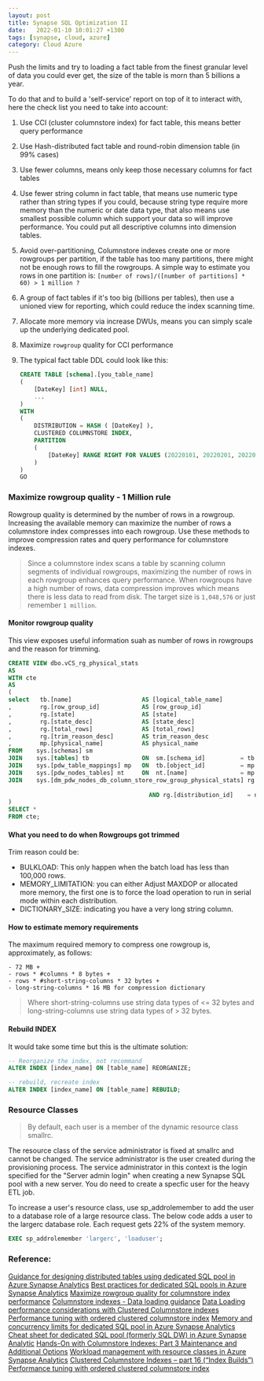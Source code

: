 ```yaml
---
layout: post
title: Synapse SQL Optimization II
date:   2022-01-10 10:01:27 +1300
tags: [synapse, cloud, azure]
category: Cloud Azure
---
```



Push the limits and try to loading a fact table from the finest granular level of data you could ever get, the size of the table is morn than 5 billions a year.

To do that and to build a 'self-service' report on top of it to interact with, here the check list you need to take into account:

1. Use CCI (cluster columnstore index) for fact table, this means better query performance
2. Use Hash-distributed fact table and round-robin dimension table (in 99% cases)
3. Use fewer columns, means only keep those necessary columns for fact tables
4. Use fewer string column in fact table, that means use numeric type rather than string types if you could, because string type require more memory than the numeric or date data type, that also means use smallest possible column which support your data so will improve performance. You could put all descriptive columns into dimension tables.
5. Avoid over-partitioning, Columnstore indexes create one or more rowgroups per partition, if the table has too many partitions, there might not be enough rows to fill the rowgroups. A simple way to estimate you rows in one partition is: `[number of rows]/([number of partitions] * 60) > 1 million ? `
6. A group of fact tables if it's too big (billions per tables), then use a unioned view for reporting, which could reduce the index scanning time.
7. Allocate more memory via increase DWUs, means you can simply scale up the underlying dedicated pool.
8. Maximize `rowgroup` quality for CCI performance

9. The typical fact table DDL could look like this:
    ```SQL
    CREATE TABLE [schema].[you_table_name]
    (
        [DateKey] [int] NULL,
        ... 
    )
    WITH
    (
        DISTRIBUTION = HASH ( [DateKey] ),
        CLUSTERED COLUMNSTORE INDEX,
        PARTITION
        (
            [DateKey] RANGE RIGHT FOR VALUES (20220101, 20220201, 20220301, 20220401, 20220501, 20220601, 20220701, 20220801, 20220901, 20221001, 20221101, 20221201)
        )
    )
    GO
    ```



### Maximize rowgroup quality - 1 Million rule

Rowgroup quality is determined by the number of rows in a rowgroup. Increasing the available memory can maximize the number of rows a columnstore index compresses into each rowgroup. Use these methods to improve compression rates and query performance for columnstore indexes.

> Since a columnstore index scans a table by scanning column segments of individual rowgroups, maximizing the number of rows in each rowgroup enhances query performance. When rowgroups have a high number of rows, data compression improves which means there is less data to read from disk. The target size is `1,048,576` or just remember `1 million`.


#### Monitor rowgroup quality

This view exposes useful information suah as number of rows in rowgroups and the reason for trimming.

```SQL
CREATE VIEW dbo.vCS_rg_physical_stats
AS
WITH cte
AS
(
select   tb.[name]                    AS [logical_table_name]
,        rg.[row_group_id]            AS [row_group_id]
,        rg.[state]                   AS [state]
,        rg.[state_desc]              AS [state_desc]
,        rg.[total_rows]              AS [total_rows]
,        rg.[trim_reason_desc]        AS trim_reason_desc
,        mp.[physical_name]           AS physical_name
FROM    sys.[schemas] sm
JOIN    sys.[tables] tb               ON  sm.[schema_id]          = tb.[schema_id]
JOIN    sys.[pdw_table_mappings] mp   ON  tb.[object_id]          = mp.[object_id]
JOIN    sys.[pdw_nodes_tables] nt     ON  nt.[name]               = mp.[physical_name]
JOIN    sys.[dm_pdw_nodes_db_column_store_row_group_physical_stats] rg      ON  rg.[object_id]     = nt.[object_id]
                                                                            AND rg.[pdw_node_id]   = nt.[pdw_node_id]
                                        AND rg.[distribution_id]    = nt.[distribution_id]
)
SELECT *
FROM cte;
```

#### What you need to do when Rowgroups got trimmed

Trim reason could be:
- BULKLOAD: This only happen when the batch load has less than 100,000 rows.
- MEMORY_LIMITATION: you can either Adjust MAXDOP or allocated more memory, the first one is to force the load operation to run in serial mode within each distribution.
- DICTIONARY_SIZE: indicating you have a very long string column.

#### How to estimate memory requirements
The maximum required memory to compress one rowgroup is, approximately, as follows:

```
- 72 MB +
- rows * #columns * 8 bytes +
- rows * #short-string-columns * 32 bytes +
- long-string-columns * 16 MB for compression dictionary
```

> Where short-string-columns use string data types of <= 32 bytes and long-string-columns use string data types of > 32 bytes.

#### Rebuild INDEX
It would take some time but this is the ultimate solution:

```SQL
-- Reorganize the index, not recommand
ALTER INDEX [index_name] ON [table_name] REORGANIZE;

-- rebuild, recreate index
ALTER INDEX [index_name] ON [table_name] REBUILD;
```

### Resource Classes

>By default, each user is a member of the dynamic resource class smallrc.

The resource class of the service administrator is fixed at smallrc and cannot be changed. The service administrator is the user created during the provisioning process. The service administrator in this context is the login specified for the "Server admin login" when creating a new Synapse SQL pool with a new server. You do need to create a specfic user for the heavy ETL job.

To increase a user's resource class, use sp_addrolemember to add the user to a database role of a large resource class. The below code adds a user to the largerc database role. Each request gets 22% of the system memory.

```SQL
EXEC sp_addrolemember 'largerc', 'loaduser';
```




### Reference:
[Guidance for designing distributed tables using dedicated SQL pool in Azure Synapse Analytics](https://docs.microsoft.com/en-us/azure/synapse-analytics/sql-data-warehouse/sql-data-warehouse-tables-distribute)
[Best practices for dedicated SQL pools in Azure Synapse Analytics](https://docs.microsoft.com/en-us/azure/synapse-analytics/sql/best-practices-dedicated-sql-pool)
[Maximize rowgroup quality for columnstore index performance](https://docs.microsoft.com/en-us/azure/synapse-analytics/sql/data-load-columnstore-compression)
[Columnstore indexes - Data loading guidance](https://docs.microsoft.com/en-us/sql/relational-databases/indexes/columnstore-indexes-data-loading-guidance?view=azure-sqldw-latest)
[Data Loading performance considerations with Clustered Columnstore indexes](https://techcommunity.microsoft.com/t5/datacat/data-loading-performance-considerations-with-clustered/ba-p/305223)
[Performance tuning with ordered clustered columnstore index](https://docs.microsoft.com/en-us/azure/synapse-analytics/sql-data-warehouse/performance-tuning-ordered-cci#data-loading-performance)
[Memory and concurrency limits for dedicated SQL pool in Azure Synapse Analytics](https://docs.microsoft.com/en-us/azure/synapse-analytics/sql-data-warehouse/memory-concurrency-limits)
[Cheat sheet for dedicated SQL pool (formerly SQL DW) in Azure Synapse Analytic](https://github.com/MicrosoftDocs/azure-docs/blob/master/articles/synapse-analytics/sql-data-warehouse/cheat-sheet.md)
[Hands-On with Columnstore Indexes: Part 3 Maintenance and Additional Options](https://www.red-gate.com/simple-talk/databases/sql-server/performance-sql-server/hands-on-with-columnstore-indexes-part-3-maintenance-and-additional-options/)
[Workload management with resource classes in Azure Synapse Analytics](https://docs.microsoft.com/en-us/azure/synapse-analytics/sql-data-warehouse/resource-classes-for-workload-management?context=/azure/synapse-analytics/context/context)
[Clustered Columnstore Indexes – part 16 (“Index Builds”)](https://www.nikoport.com/2013/08/09/clustered-columnstore-indexes-part-16-index-builds/)
[Performance tuning with ordered clustered columnstore index](https://docs.microsoft.com/en-us/azure/synapse-analytics/sql-data-warehouse/performance-tuning-ordered-cci)